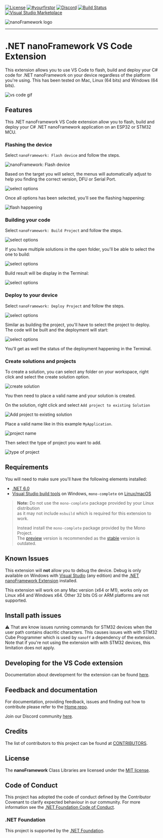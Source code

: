 [![License](https://img.shields.io/badge/License-MIT-blue.svg)](LICENSE) [![#yourfirstpr](https://img.shields.io/badge/first--timers--only-friendly-blue.svg)](https://github.com/nanoframework/Home/blob/main/CONTRIBUTING.md) [![Discord](https://img.shields.io/discord/478725473862549535.svg?logo=discord&logoColor=white&label=Discord&color=7289DA)](https://discord.gg/gCyBu8T) [![Build Status](https://dev.azure.com/nanoframework/VSCodeExtension/_apis/build/status/nanoframework.nf-VSCodeExtension?branchName=develop)](https://dev.azure.com/nanoframework/VSCodeExtension/_build/latest?definitionId=86&branchName=develop) [![Visual Studio Marketplace](https://img.shields.io/vscode-marketplace/d/nanoframework.vscode-nanoframework.svg)](https://marketplace.visualstudio.com/items?itemName=nanoframework.vscode-nanoframework)

![nanoFramework logo](https://raw.githubusercontent.com/nanoframework/Home/main/resources/logo/nanoFramework-repo-logo.png)

-----

# .NET nanoFramework VS Code Extension

This extension allows you to use VS Code to flash, build and deploy your C# code for .NET nanoFramework on your device regardless of the platform you're using. This has been tested on Mac, Linux (64 bits) and Windows (64 bits).

![vs code gif](docs/nano-vs-code.gif)

## Features

This .NET nanoFramework VS Code extension allow you to flash, build and deploy your C# .NET nanoFramework application on an ESP32 or STM32 MCU.

### Flashing the device

Select `nanoFramework: Flash device` and follow the steps.

![nanoFramework: Flash device](docs/step-by-step6.png)

Based on the target you will select, the menus will automatically adjust to help you finding the correct version, DFU or Serial Port.

![select options](docs/step-by-step8.png)

Once all options has been selected, you'll see the flashing happening:

![flash happening](docs/step-by-step12.png)

### Building your code

Select `nanoFramework: Build Project` and follow the steps.

![select options](docs/step-by-step2.png)

If you have multiple solutions in the open folder, you'll be able to select the one to build:

![select options](docs/step-by-step3.png)

Build result will be display in the Terminal:

![select options](docs/step-by-step5.png)

### Deploy to your device

Select `nanoFramework: Deploy Project` and follow the steps.

![select options](docs/step-by-step14.png)

Similar as building the project, you'll have to select the project to deploy. The code will be built and the deployment will start:

![select options](docs/step-by-step17.png)

You'll get as well the status of the deployment happening in the Terminal.

### Create solutions and projects

To create a solution, you can select any folder on your workspace, right click and select the create solution option.

![create solution](docs/create-solution-step1.png)

You then need to place a valid name and your solution is created.

On the solution, right click and select `Add project to existing Solution`

![Add project to existing solution](docs/create-solution-step2.png)

 Place a valid name like in this example `MyApplication`.

![project name](docs/create-solution-step3.png)

Then select the type of project you want to add.

![type of project](docs/create-solution-step4.png)

## Requirements

You will need to make sure you'll have the following elements installed:

- [.NET 6.0](https://dotnet.microsoft.com/download/dotnet)
- [Visual Studio build tools](https://visualstudio.microsoft.com/en/thank-you-downloading-visual-studio/?sku=BuildTools&rel=16) on Windows, `mono-complete` on [Linux/macOS](https://www.mono-project.com/docs/getting-started/install/)

> **Note:** Do not use the `mono-complete` package provided by your Linux distribution  
> as it may not include `msbuild` which is required for this extension to work.  
>   
> Instead install the `mono-complete` package provided by the Mono Project.  
> The [preview](https://www.mono-project.com/download/preview/) version is recommended
> as the [stable](https://www.mono-project.com/download/stable/) version is outdated.

## Known Issues

This extension will **not** allow you to debug the device. Debug is only available on Windows with [Visual Studio](https://visualstudio.microsoft.com/downloads/) (any edition) and the [.NET nanoFramework Extension](https://marketplace.visualstudio.com/items?itemName=nanoframework.nanoFramework-VS2022-Extension) installed.

This extension will work on any Mac version (x64 or M1), works only on Linux x64 and Windows x64. Other 32 bits OS or ARM platforms are not supported.

## Install path issues

:warning: That are know issues running commands for STM32 devices when the user path contains diacritic characters. This causes issues with with STM32 Cube Programmer which is used by `nanoff` a dependency of the extension.
Note that if you're not using the extension with with STM32 devices, this limitation does not apply.

## Developing for the VS Code extension

Documentation about development for the extension can be found [here](instalation.md).

## Feedback and documentation

For documentation, providing feedback, issues and finding out how to contribute please refer to the [Home repo](https://github.com/nanoframework/Home).

Join our Discord community [here](https://discord.gg/gCyBu8T).

## Credits

The list of contributors to this project can be found at [CONTRIBUTORS](https://github.com/nanoframework/Home/blob/main/CONTRIBUTORS.md).

## License

The **nanoFramework** Class Libraries are licensed under the [MIT license](LICENSE.md).

## Code of Conduct

This project has adopted the code of conduct defined by the Contributor Covenant to clarify expected behaviour in our community.
For more information see the [.NET Foundation Code of Conduct](https://dotnetfoundation.org/code-of-conduct).

### .NET Foundation

This project is supported by the [.NET Foundation](https://dotnetfoundation.org).

